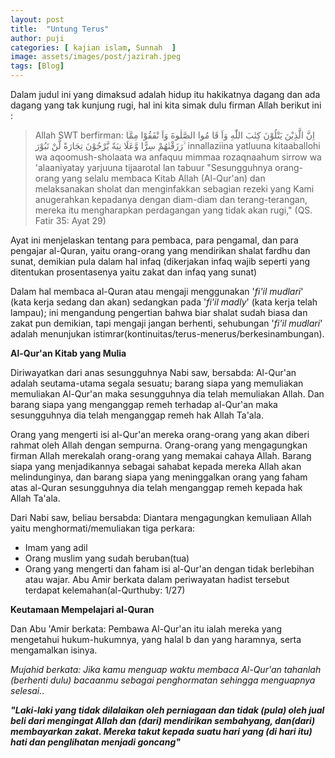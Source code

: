 ```yaml
---
layout: post
title:  "Untung Terus"
author: puji
categories: [ kajian islam, Sunnah  ]
image: assets/images/post/jazirah.jpeg
tags: [Blog]
---
```



   Dalam judul ini yang dimaksud adalah hidup itu hakikatnya
dagang dan ada dagang yang tak kunjung rugi,   hal ini kita simak
dulu firman Allah berikut ini :
> Allah SWT berfirman:
اِنَّ الَّذِيْنَ يَتْلُوْنَ كِتٰبَ اللّٰهِ وَاَ قَا مُوا الصَّلٰوةَ وَاَ نْفَقُوْا مِمَّا رَزَقْنٰهُمْ سِرًّا وَّعَلَا نِيَةً يَّرْجُوْنَ تِجَارَةً لَّنْ تَبُوْرَ ۙ
innallaziina yatluuna kitaaballohi wa aqoomush-sholaata wa anfaquu mimmaa rozaqnaahum sirrow wa 'alaaniyatay yarjuuna tijaarotal lan tabuur
"Sesungguhnya orang-orang yang selalu membaca Kitab Allah (Al-Qur'an) dan melaksanakan sholat dan menginfakkan sebagian rezeki yang Kami anugerahkan kepadanya dengan diam-diam dan terang-terangan, mereka itu mengharapkan perdagangan yang tidak akan rugi,"
(QS. Fatir 35: Ayat 29)

   Ayat ini menjelaskan tentang para pembaca, para pengamal,
dan para pengajar al-Quran, yaitu orang-orang yang mendirikan
shalat fardhu dan sunat, demikian pula dalam hal infaq (dikerjakan
infaq wajib seperti yang ditentukan prosentasenya yaitu zakat dan infaq yang sunat)

   Dalam hal membaca al-Quran atau mengaji menggunakan '*fi'il* *mudlari*' (kata kerja sedang dan akan)
sedangkan pada '*fi'il madly*' (kata kerja telah lampau); ini mengandung pengertian bahwa biar shalat sudah
biasa dan zakat pun demikian, tapi mengaji jangan berhenti, sehubungan '*fi'il mudlari*' adalah menunjukan istimrar(kontinuitas/terus-menerus/berkesinambungan).

**Al-Qur'an Kitab yang Mulia**

   Diriwayatkan dari anas sesungguhnya Nabi saw, bersabda:
Al-Qur'an adalah seutama-utama segala sesuatu; barang siapa yang memuliakan
memuliakan Al-Qur'an maka sesungguhnya dia telah memuliakan Allah.
Dan barang siapa yang menganggap remeh terhadap al-Qur'an maka sesungguhnya dia telah
menganggap remeh hak Allah Ta'ala.

   Orang yang mengerti isi al-Qur'an mereka orang-orang yang akan diberi rahmat oleh Allah
dengan sempurna. Orang-orang yang mengagungkan firman Allah merekalah orang-orang yang
memakai cahaya Allah. Barang siapa yang menjadikannya sebagai sahabat kepada mereka Allah
akan melindunginya, dan barang siapa yang meninggalkan orang yang faham atas al-Quran sesungguhnya
dia telah menganggap remeh kepada hak Allah Ta'ala.

   Dari Nabi saw, beliau bersabda: Diantara mengagungkan kemuliaan Allah yaitu menghormati/memuliakan
tiga perkara:
* Imam yang adil
* Orang muslim yang sudah beruban(tua)
* Orang yang mengerti dan faham isi al-Qur'an dengan tidak berlebihan atau wajar.
Abu Amir berkata dalam periwayatan hadist tersebut terdapat kelemahan(al-Qurthuby: 1/27)

**Keutamaan Mempelajari al-Quran**

   Dan Abu 'Amir berkata: Pembawa Al-Qur'an itu ialah mereka yang mengetahui hukum-hukumnya, yang halal b
dan yang haramnya, serta mengamalkan isinya.

   _Mujahid berkata: Jika kamu menguap waktu membaca Al-Qur'an tahanlah (berhenti dulu) bacaanmu sebagai
penghormatan sehingga menguapnya selesai._.

**_"Laki-laki yang tidak dilalaikan oleh perniagaan dan tidak (pula) oleh jual beli dari mengingat Allah dan (dari)
mendirikan sembahyang, dan(dari) membayarkan zakat. Mereka takut kepada suatu hari yang (di hari itu) hati dan
penglihatan menjadi goncang"_**